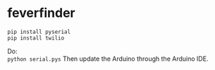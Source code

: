 # feverfinder

```pip install pyserial```  
```pip install twilio```

Do:  
```python serial.pys```
Then update the Arduino through the Arduino IDE.